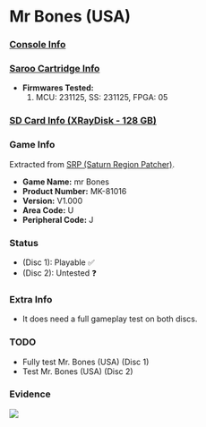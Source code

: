 # Mr Bones (USA)

### [Console Info](../../../../../Info/Consoles/VA13/README.md)

### [Saroo Cartridge Info](../../../../../Info/Cartridges/RetroGameParadiseStore/1.32F/README.md)

- <b>Firmwares Tested:</b>
  1. MCU: 231125, SS: 231125, FPGA: 05

### [SD Card Info (XRayDisk - 128 GB)](../../../../../Info/SdCards/XRayDisk/128GB/fat32/README.md)

### Game Info

Extracted from [SRP (Saturn Region Patcher)](https://segaxtreme.net/resources/saturn-region-patcher.81/download).

- <b>Game Name:</b> mr Bones
- <b>Product Number:</b> MK-81016
- <b>Version:</b> V1.000
- <b>Area Code:</b> U
- <b>Peripheral Code:</b> J

### Status

- (Disc 1): Playable :white_check_mark:
- (Disc 2): Untested :question:

### Extra Info

- It does need a full gameplay test on both discs.

### TODO

- Fully test Mr. Bones (USA) (Disc 1)
- Test Mr. Bones (USA) (Disc 2)

### Evidence

[![](https://img.youtube.com/vi/F8FgqWW7_Gk/0.jpg)](https://www.youtube.com/watch?v=F8FgqWW7_Gk)
